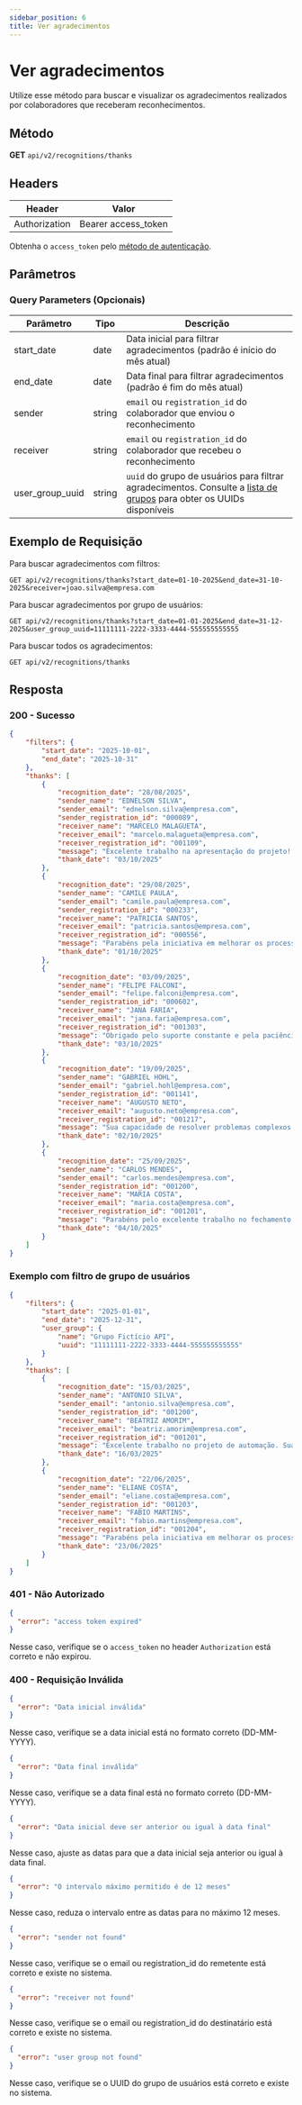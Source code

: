 ```yaml
---
sidebar_position: 6
title: Ver agradecimentos
---
```


# Ver agradecimentos

Utilize esse método para buscar e visualizar os agradecimentos realizados por colaboradores que receberam reconhecimentos.

## Método

**GET**
`api/v2/recognitions/thanks`

## Headers

| Header        | Valor               |
| ------------- | ------------------- |
| Authorization | Bearer access_token |

Obtenha o `access_token` pelo [método de autenticação](/api/autenticacao).

## Parâmetros

### Query Parameters (Opcionais)

| Parâmetro      | Tipo   | Descrição                                                  |
| -------------- | ------ | ---------------------------------------------------------- |
| start_date     | date   | Data inicial para filtrar agradecimentos (padrão é início do mês atual) |
| end_date       | date   | Data final para filtrar agradecimentos (padrão é fim do mês atual) |
| sender         | string | `email` ou `registration_id` do colaborador que enviou o reconhecimento |
| receiver       | string | `email` ou `registration_id` do colaborador que recebeu o reconhecimento |
| user_group_uuid| string | `uuid` do grupo de usuários para filtrar agradecimentos. Consulte a [lista de grupos](/api/grupos-de-usuarios/ver-grupos) para obter os UUIDs disponíveis |

## Exemplo de Requisição

Para buscar agradecimentos com filtros:

```
GET api/v2/recognitions/thanks?start_date=01-10-2025&end_date=31-10-2025&receiver=joao.silva@empresa.com
```

Para buscar agradecimentos por grupo de usuários:

```
GET api/v2/recognitions/thanks?start_date=01-01-2025&end_date=31-12-2025&user_group_uuid=11111111-2222-3333-4444-555555555555
```

Para buscar todos os agradecimentos:

```
GET api/v2/recognitions/thanks
```

## Resposta

### 200 - Sucesso

```json
{
    "filters": {
        "start_date": "2025-10-01",
        "end_date": "2025-10-31"
    },
    "thanks": [
        {
            "recognition_date": "28/08/2025",
            "sender_name": "EDNELSON SILVA",
            "sender_email": "ednelson.silva@empresa.com",
            "sender_registration_id": "000089",
            "receiver_name": "MARCELO MALAGUETA",
            "receiver_email": "marcelo.malagueta@empresa.com",
            "receiver_registration_id": "001109",
            "message": "Excelente trabalho na apresentação do projeto! Sua organização e clareza foram fundamentais para o sucesso da reunião.",
            "thank_date": "03/10/2025"
        },
        {
            "recognition_date": "29/08/2025",
            "sender_name": "CAMILE PAULA",
            "sender_email": "camile.paula@empresa.com",
            "sender_registration_id": "000233",
            "receiver_name": "PATRICIA SANTOS",
            "receiver_email": "patricia.santos@empresa.com",
            "receiver_registration_id": "000556",
            "message": "Parabéns pela iniciativa em melhorar os processos da equipe. Sua proatividade e visão estratégica fazem toda a diferença.",
            "thank_date": "01/10/2025"
        },
        {
            "recognition_date": "03/09/2025",
            "sender_name": "FELIPE FALCONI",
            "sender_email": "felipe.falconi@empresa.com",
            "sender_registration_id": "000602",
            "receiver_name": "JANA FARIA",
            "receiver_email": "jana.faria@empresa.com",
            "receiver_registration_id": "001303",
            "message": "Obrigado pelo suporte constante e pela paciência ao ensinar os novos membros da equipe. Você é um exemplo de liderança.",
            "thank_date": "03/10/2025"
        },
        {
            "recognition_date": "19/09/2025",
            "sender_name": "GABRIEL HOHL",
            "sender_email": "gabriel.hohl@empresa.com",
            "sender_registration_id": "001141",
            "receiver_name": "AUGUSTO NETO",
            "receiver_email": "augusto.neto@empresa.com",
            "receiver_registration_id": "001217",
            "message": "Sua capacidade de resolver problemas complexos e manter a calma sob pressão é impressionante. Obrigado por sempre estar disponível.",
            "thank_date": "02/10/2025"
        },
        {
            "recognition_date": "25/09/2025",
            "sender_name": "CARLOS MENDES",
            "sender_email": "carlos.mendes@empresa.com",
            "sender_registration_id": "001200",
            "receiver_name": "MARIA COSTA",
            "receiver_email": "maria.costa@empresa.com",
            "receiver_registration_id": "001201",
            "message": "Parabéns pelo excelente trabalho no fechamento do projeto. Sua organização e atenção aos detalhes foram essenciais para o sucesso.",
            "thank_date": "04/10/2025"
        }
    ]
}
```

### Exemplo com filtro de grupo de usuários

```json
{
    "filters": {
        "start_date": "2025-01-01",
        "end_date": "2025-12-31",
        "user_group": {
            "name": "Grupo Fictício API",
            "uuid": "11111111-2222-3333-4444-555555555555"
        }
    },
    "thanks": [
        {
            "recognition_date": "15/03/2025",
            "sender_name": "ANTONIO SILVA",
            "sender_email": "antonio.silva@empresa.com",
            "sender_registration_id": "001200",
            "receiver_name": "BEATRIZ AMORIM",
            "receiver_email": "beatriz.amorim@empresa.com",
            "receiver_registration_id": "001201",
            "message": "Excelente trabalho no projeto de automação. Sua dedicação e conhecimento técnico foram fundamentais para o sucesso da implementação.",
            "thank_date": "16/03/2025"
        },
        {
            "recognition_date": "22/06/2025",
            "sender_name": "ELIANE COSTA",
            "sender_email": "eliane.costa@empresa.com",
            "sender_registration_id": "001203",
            "receiver_name": "FABIO MARTINS",
            "receiver_email": "fabio.martins@empresa.com",
            "receiver_registration_id": "001204",
            "message": "Parabéns pela iniciativa em melhorar os processos da equipe. Sua proatividade e visão estratégica fazem toda a diferença.",
            "thank_date": "23/06/2025"
        }
    ]
}
```

### 401 - Não Autorizado

```json
{
  "error": "access token expired"
}
```

Nesse caso, verifique se o `access_token` no header `Authorization` está correto e não expirou.

### 400 - Requisição Inválida

```json
{
  "error": "Data inicial inválida"
}
```

Nesse caso, verifique se a data inicial está no formato correto (DD-MM-YYYY).

```json
{
  "error": "Data final inválida"
}
```

Nesse caso, verifique se a data final está no formato correto (DD-MM-YYYY).

```json
{
  "error": "Data inicial deve ser anterior ou igual à data final"
}
```

Nesse caso, ajuste as datas para que a data inicial seja anterior ou igual à data final.

```json
{
  "error": "O intervalo máximo permitido é de 12 meses"
}
```

Nesse caso, reduza o intervalo entre as datas para no máximo 12 meses.

```json
{
  "error": "sender not found"
}
```

Nesse caso, verifique se o email ou registration_id do remetente está correto e existe no sistema.

```json
{
  "error": "receiver not found"
}
```

Nesse caso, verifique se o email ou registration_id do destinatário está correto e existe no sistema.

```json
{
  "error": "user group not found"
}
```

Nesse caso, verifique se o UUID do grupo de usuários está correto e existe no sistema.
